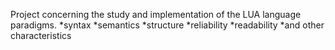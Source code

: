 Project concerning the study and implementation of the LUA language paradigms.
*syntax
*semantics
*structure
*reliability
*readability
*and other characteristics